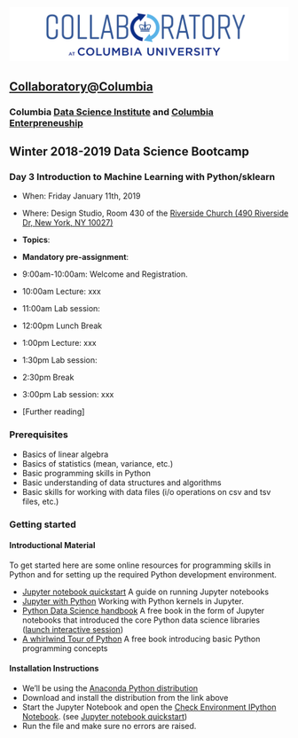 ![collaboratory logo](../../Misc-files/collaboratory2.png)

## [Collaboratory@Columbia](http://collaboratory.columbia.edu/)
### Columbia [Data Science Institute](http://datascience.columbia.edu/) and [Columbia Enterpreneuship](http://entrepreneurship.columbia.edu/)
## Winter 2018-2019 Data Science Bootcamp
### Day 3 Introduction to Machine Learning with Python/sklearn

- When: Friday January 11th, 2019
- Where: Design Studio, Room 430 of the [Riverside Church (490 Riverside Dr, New York, NY 10027)](https://www.google.com/maps/dir//40.8112215,-73.963428/@40.8113575,-73.9638732,19z/data=!4m2!4m1!3e3)

- **Topics**:
- **Mandatory pre-assignment**:
- 9:00am-10:00am: Welcome and Registration. 
- 10:00am Lecture: xxx
- 11:00am Lab session: 
- 12:00pm Lunch Break
- 1:00pm Lecture: xxx
- 1:30pm Lab session: 
- 2:30pm Break
- 3:00pm Lab session: xxx
- [Further reading]

### Prerequisites
 
+ Basics of linear algebra
+ Basics of statistics (mean, variance, etc.)
+ Basic programming skills in Python
+ Basic understanding of data structures and algorithms
+ Basic skills for working with data files (i/o operations on csv and tsv files, etc.)

### Getting started

#### Introductional Material

To get started here are some online resources for programming skills in Python and for setting up the required Python development environment.

+ [Jupyter notebook quickstart](https://jupyter.readthedocs.io/en/latest/content-quickstart.html) A guide on running Jupyter notebooks
+ [Jupyter with Python](http://opentechschool.github.io/python-data-intro/core/notebook.html) Working with Python kernels in Jupyter.
+ [Python Data Science handbook](https://github.com/jakevdp/PythonDataScienceHandbook) A free book in the form of Jupyter notebooks that introduced the core Python data science libraries ([launch interactive session](https://mybinder.org/v2/gh/jakevdp/PythonDataScienceHandbook/master?filepath=notebooks%2FIndex.ipynb))
+ [A whirlwind Tour of Python](https://github.com/jakevdp/WhirlwindTourOfPython) A free book introducing basic Python programming concepts


#### Installation Instructions
+ We’ll be using the [Anaconda Python distribution](https://www.anaconda.com/download/?lang=en-us#linuxQ)
+ Download and install the distribution from the link above
+ Start the Jupyter Notebook and open the [Check Environment IPython Notebook](./notebooks/Pre-assignment/check_env.ipynb). (see [Jupyter notebook quickstart](https://jupyter.readthedocs.io/en/latest/content-quickstart.html))
+ Run the file and make sure no errors are raised.